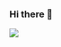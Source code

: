 ### Hi there 👋

<!--
**jootang2/jootang2** is a ✨ _special_ ✨ repository because its `README.md` (this file) appears on your GitHub profile.

Here are some ideas to get you started:

- 🔭 I’m currently working on ...
- 🌱 I’m currently learning ...
- 👯 I’m looking to collaborate on ...
- 🤔 I’m looking for help with ...
- 💬 Ask me about ...
- 📫 How to reach me: ...
- 😄 Pronouns: ...
- ⚡ Fun fact: ...
-->

<a href="naver.com" target="_blank"><img src="https://img.shields.io/badge/5EE26D?style=social&logo=#6DB33F&logoColor=FFFFFF"/></a>
